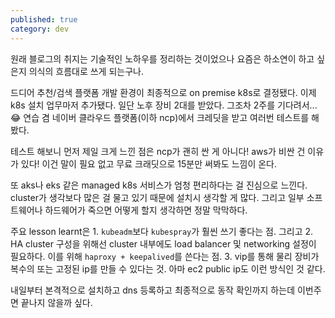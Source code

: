 ```yaml
---
published: true
category: dev
---
```

원래 블로그의 취지는 기술적인 노하우를 정리하는 것이었으나 요즘은 하소연이 하고 싶은지 의식의 흐름대로 쓰게 되는구나.

드디어 추천/검색 플랫폼 개발 환경이 최종적으로 on premise k8s로 결정됐다. 이제 k8s 설치 업무마저 추가됐다. 일단 노후 장비 2대를 받았다. 그조차 2주를 기다려서...😂 연습 겸 네이버 클라우드 플랫폼(이하 ncp)에서 크레딧을 받고 여러번 테스트를 해봤다. 

테스트 해보니 먼저 제일 크게 느낀 점은 ncp가 괜히 싼 게 아니다! aws가 비싼 건 이유가 있다! 이건 말이 필요 없고 무료 크래딧으로 15분만 써봐도 느낌이 온다.

또 aks나 eks 같은 managed k8s 서비스가 엄청 편리하다는 걸 진심으로 느낀다. cluster가 생각보다 많은 걸 물고 있기 때문에 설치시 생각할 게 많다. 그리고 일부 소프트웨어나 하드웨어가 죽으면 어떻게 할지 생각하면 정말 막막하다. 

주요 lesson learnt은 1. `kubeadm`보다 `kubespray`가 훨씬 쓰기 좋다는 점. 그리고 2. HA cluster 구성을 위해선 cluster 내부에도 load balancer 및 networking 설정이 필요하다. 이를 위해 `haproxy + keepalived`를 쓴다는 점. 3. vip를 통해 물리 장비가 복수의 또는 고정된 ip를 만들 수 있다는 것. 아마 ec2 public ip도 이런 방식인 것 같다.

내일부터 본격적으로 설치하고 dns 등록하고 최종적으로 동작 확인까지 하는데 이번주면 끝나지 않을까 싶다.
